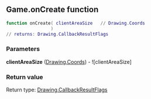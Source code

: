 ## Game.onCreate function


```lua
function onCreate( clientAreaSize   // Drawing.Coords
                 )
// returns: Drawing.CallbackResultFlags
```


### Parameters

**clientAreaSize** ([Drawing.Coords](../Drawing/Coords.md)) - ![clientAreaSize]

### Return value

Return type: [Drawing.CallbackResultFlags](../Drawing/CallbackResultFlags.md)

